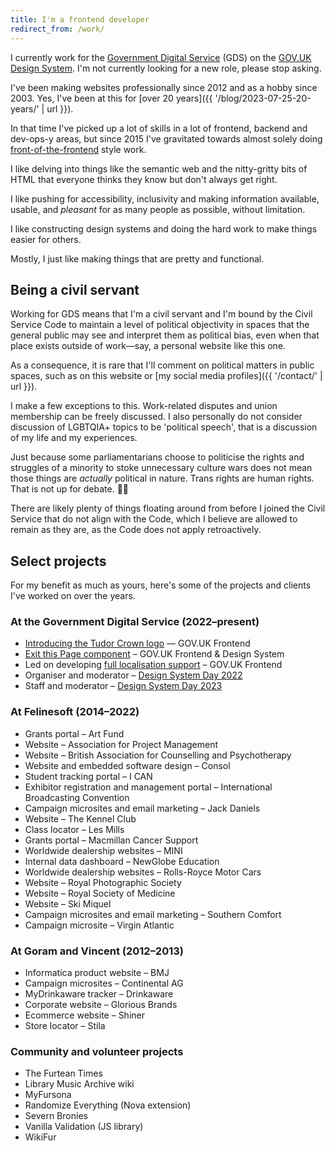 ```yaml
---
title: I'm a frontend developer
redirect_from: /work/
---
```


I currently work for the [Government Digital Service](https://www.gov.uk/government/organisations/government-digital-service) (GDS) on the [GOV.UK Design System](http://design-system.service.gov.uk/). I'm not currently looking for a new role, please stop asking.

I've been making websites professionally since 2012 and as a hobby since 2003. Yes, I've been at this for [over 20 years]({{ '/blog/2023-07-25-20-years/' | url }}).

In that time I've picked up a lot of skills in a lot of frontend, backend and dev-ops-y areas, but since 2015 I've gravitated towards almost solely doing [front-of-the-frontend](https://bradfrost.com/blog/post/front-of-the-front-end-and-back-of-the-front-end-web-development/) style work.

I like delving into things like the semantic web and the nitty-gritty bits of HTML that everyone thinks they know but don't always get right.

I like pushing for accessibility, inclusivity and making information available, usable, and _pleasant_ for as many people as possible, without limitation.

I like constructing design systems and doing the hard work to make things easier for others.

Mostly, I just like making things that are pretty and functional.

## Being a civil servant

Working for GDS means that I'm a civil servant and I'm bound by the Civil Service Code to maintain a level of political objectivity in spaces that the general public may see and interpret them as political bias, even when that place exists outside of work—say, a personal website like this one.

As a consequence, it is rare that I'll comment on political matters in public spaces, such as on this website or [my social media profiles]({{ '/contact/' | url }}).

I make a few exceptions to this. Work-related disputes and union membership can be freely discussed. I also personally do not consider discussion of LGBTQIA+ topics to be 'political speech', that is a discussion of my life and my experiences.

Just because some parliamentarians choose to politicise the rights and struggles of a minority to stoke unnecessary culture wars does not mean those things are _actually_ political in nature. Trans rights are human rights. That is not up for debate. 🏳️‍⚧️

There are likely plenty of things floating around from before I joined the Civil Service that do not align with the Code, which I believe are allowed to remain as they are, as the Code does not apply retroactively.

## Select projects

For my benefit as much as yours, here's some of the projects and clients I've worked on over the years.

### At the Government Digital Service (2022–present)

- [Introducing the Tudor Crown logo](https://insidegovuk.blog.gov.uk/2024/02/19/updating-gov-uks-crown/) — GOV.UK Frontend
- [Exit this Page component](https://designnotes.blog.gov.uk/2023/08/14/exit-this-page-fast-with-the-design-systems-new-component/) – GOV.UK Frontend & Design System
- Led on developing [full localisation support](https://frontend.design-system.service.gov.uk/localise-govuk-frontend/#localise-gov-uk-frontend) – GOV.UK Frontend
- Organiser and moderator – [Design System Day 2022](https://design-system.service.gov.uk/community/design-system-day-2022/)
- Staff and moderator – [Design System Day 2023](https://design-system.service.gov.uk/community/design-system-day-2023/)

### At Felinesoft (2014–2022)

- Grants portal – Art Fund
- Website – Association for Project Management
- Website – British Association for Counselling and Psychotherapy
- Website and embedded software design – Consol
- Student tracking portal – I CAN
- Exhibitor registration and management portal – International Broadcasting Convention
- Campaign microsites and email marketing – Jack Daniels
- Website – The Kennel Club
- Class locator – Les Mills
- Grants portal – Macmillan Cancer Support
- Worldwide dealership websites – MINI
- Internal data dashboard – NewGlobe Education
- Worldwide dealership websites – Rolls-Royce Motor Cars
- Website – Royal Photographic Society
- Website – Royal Society of Medicine
- Website – Ski Miquel
- Campaign microsites and email marketing – Southern Comfort
- Campaign microsite – Virgin Atlantic

### At Goram and Vincent (2012–2013)

- Informatica product website – BMJ
- Campaign microsites – Continental AG
- MyDrinkaware tracker – Drinkaware
- Corporate website – Glorious Brands
- Ecommerce website – Shiner
- Store locator – Stila

### Community and volunteer projects

- The Furtean Times
- Library Music Archive wiki
- MyFursona
- Randomize Everything (Nova extension)
- Severn Bronies
- Vanilla Validation (JS library)
- WikiFur
